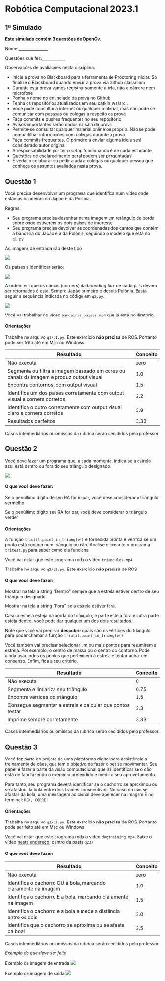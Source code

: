 # Robótica Computacional 2023.1


## 1ª Simulado 

**Este simulado contém 3 questões de OpenCv.**


Nome:_______________


Questões que fez:____________


Observações de avaliações nesta disciplina:

* Inicie a prova no Blackboard para a ferramenta de Proctoring iniciar. Só finalize o Blackboard quando enviar a prova via Github classroom
* Durante esta prova vamos registrar somente a tela, não a câmera nem microfone
* Ponha o nome no enunciado da prova no Github
* Tenha os repositórios atualizados em seu catkin_ws/src .
* Você pode consultar a internet ou qualquer material, mas não pode se comunicar com pessoas ou colegas a respeito da prova
* Faça commits e pushes frequentes no seu repositório
* Avisos importantes serão dados na sala da prova
* Permite-se consultar qualquer material online ou próprio. Não se pode compartilhar informações com colegas durante a prova
* Faça commits frequentes. O primeiro a enviar alguma ideia será considerado autor original
* A responsabilidade por ter o *setup* funcionando é de cada estudante
* Questões de esclarecimento geral podem ser perguntadas
* É vedado colaborar ou pedir ajuda a colegas ou qualquer pessoa que conheça os assuntos avaliados nesta prova.


## Questão 1

Você precisa desenvolver um programa que identifica num vídeo onde estão as bandeiras do Japão e da Polônia. 

Regras:
* Seu programa precisa desenhar numa imagem um retângulo de borda sobre onde estiverem os dois países de interesse
* Seu programa precisa devolver as coordenadas dos cantos que contém a bandeira do Japão e a da Polônia, seguindo o modelo que está no `q1.py`

As imagens de entrada são deste tipo:

<img src="./img/Q1.jpg"></img>

Os países a identificar serão: 

<img src="./img/Q1_saida.jpg"></img>

A ordem em que os cantos (corners) da *bounding box* de cada país devem ser retornados é esta. Sempre Japão primeiro e depois Polônia. Basta seguir a sequência indicada no código em `q2.py`. 
     
<img src="./img/Q1_corners.jpg"></img>

Você vai trabalhar no vídeo `bandeiras_paises.mp4` que já está no diretório. 


#### Orientações

Trabalhe no arquivo `q1/q1.py`. Este exercício **não precisa** de ROS. Portanto pode ser feito até em Mac ou Windows

|Resultado| Conceito| 
|---|---|
| Não executa | zero |
| Segmenta ou filtra a imagem baseado em cores ou canais da imagem e produz output visual| 1.0|
| Encontra contornos, com output visual| 1.5|
| Identifica um dos países corretamente com output visual e corners corretos | 2.2|
|Identifica o outro corretamente com output visual claro e corners corretos | 2.9 |
| Resultados perfeitos | 3.33|


Casos intermediários ou omissos da rubrica serão decididos pelo professor.

## Questão 2

Você deve fazer um programa que, a cada momento, indica se a estrela azul está dentro ou fora do seu triângulo designado.

![](./q2/triangulos.gif)

#### O que você deve fazer:

Se o penúltimo dígito de seu RA for ímpar, você deve considerar o triângulo vermelho

Se o penúltimo dígito seu RA for par, você deve considerar o triângulo verde'

#### Orientações

A função `triutil.point_in_triangle()` é fornecida pronta e verifica se um ponto está contido num triângulo ou não. Analise e execute o programa `tritest.py` para saber como ela funciona

Você vai notar que este programa roda o vídeo `triangulos.mp4`. 

Trabalhe no arquivo `q2/q2.py`. Este exercício **não precisa** de ROS

#### O que você deve fazer:

Mostrar na tela a string "Dentro" sempre que a estrela estiver dentro de seu triângulo designado.

Mostrar na tela a string "Fora" se a estrela estiver fora. 

Caso a estrela esteja na borda do triângulo, e parte esteja fora e outra parte esteja dentro,  você pode dar qualquer um dos dois resultados. 

Note que você vai precisar **descobrir** quais são os vértices do triângulo para poder chamar a função `triutil.point_in_triangle()`.  
 
Você também vai precisar selecionar um ou mais pontos para resumirem a estrela. Por exemplo, o centro de massa ou o centro do contorno. Pode ainda usar todos os pontos que pertencem à estrela e tentar achar um consenso. Enfim, fica a seu critério.

|Resultado| Conceito| 
|---|---|
| Não executa | 0 |
| Segmenta e limiariza seu triângulo | 0.75|
| Encontra vértices do triângulo  | 1.5 |
| Consegue segmentar a estrela e calcular que pontos testar| 2.3 |
| Imprime sempre corretamente  | 3.33 | 

Casos intermediários ou omissos da rubrica serão decididos pelo professor.

## Questão 3

Você faz parte do projeto de uma plataforma digital para assistência a treinamento de cães, que tem o objetivo de fazer o pet se movimentar. Seu papel é fazer a parte da visão computacional que irá identificar se o cão está de fato fazendo o exercício pretendido e medir o seu aproveitamento.

Para tanto, seu programa deverá identificar se o cachorro se aproximou ou se afastou da bola entre dois frames consecutivos. No caso do cão se afastar da bola, uma mensagem adicional deve aperecer na imagem E no terminal: `REX, CORRE!`


#### Orientações

Trabalhe no arquivo `q3/q3.py`. Este exercício **não precisa** de ROS. Portanto pode ser feito até em Mac ou Windows

Você vai notar que este programa roda o vídeo `dogtraining.mp4`. Baixe o vídeo [neste endereço](https://drive.google.com/file/d/10v0lrUtciTE7HNeO2WSE4ug9HafpQvHP/view?usp=sharing), dentro da pasta `q23/`.


#### O que você deve fazer:


|Resultado| Conceito| 
|---|---|
| Não executa | zero |
| Identifica o cachorro OU a bola, marcando claramente na imagem | 1.0|
| Identifica o cachorro E a bola, marcando claramente na imagem  | 1.5|
| Identifica o cachorro e a bola e mede a distância entre os dois| 2.0 |
| Identifica que o cachorro se aproxima ou se afasta da boal     | 2.5 |


Casos intermediários ou omissos da rubrica serão decididos pelo professor.

*Exemplo do que deve ser feito*

Exemplo de imagem de entrada
![](q3/cao_exemplo.png)

Exemplo de imagem de saida
![](q3/cao_exemplo_detecta.png)
